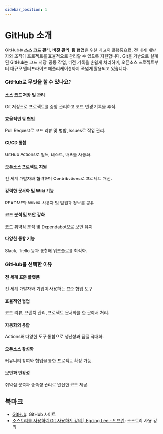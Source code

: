 ```yaml
---
sidebar_position: 1
---
```


# GitHub 소개

GitHub는 **소스 코드 관리**, **버전 관리**, **팀 협업**을 위한 최고의 플랫폼으로, 전 세계 개발자와 조직이 프로젝트를 효율적으로 관리할 수 있도록 지원합니다. Git을 기반으로 설계된 GitHub는 코드 저장, 공동 작업, 버전 기록을 손쉽게 처리하며, 오픈소스 프로젝트부터 대규모 엔터프라이즈 애플리케이션까지 폭넓게 활용되고 있습니다.

### **GitHub로 무엇을 할 수 있나요?**

#### **소스 코드 저장 및 관리**

Git 저장소로 프로젝트를 중앙 관리하고 코드 변경 기록을 추적.

#### **효율적인 팀 협업**

Pull Request로 코드 리뷰 및 병합, Issues로 작업 관리.

#### **CI/CD 통합**

GitHub Actions로 빌드, 테스트, 배포를 자동화.

#### **오픈소스 프로젝트 지원**

전 세계 개발자와 협력하며 Contributions로 프로젝트 개선.

#### **강력한 문서화 및 Wiki 기능**

README와 Wiki로 사용자 및 팀원과 정보를 공유.

#### **코드 분석 및 보안 강화**

코드 취약점 분석 및 Dependabot으로 보안 유지.

#### **다양한 통합 기능**

Slack, Trello 등과 통합해 워크플로를 최적화.

### **GitHub를 선택한 이유**

#### **전 세계 표준 플랫폼**

전 세계 개발자와 기업이 사용하는 표준 협업 도구.

#### **효율적인 협업**

코드 리뷰, 브랜치 관리, 프로젝트 문서화를 한 곳에서 처리.

#### **자동화와 통합**

Actions와 다양한 도구 통합으로 생산성과 품질 극대화.

#### **오픈소스 활성화**

커뮤니티 참여와 협업을 통한 프로젝트 확장 가능.

#### **보안과 안정성**

취약점 분석과 종속성 관리로 안전한 코드 제공.

## 북마크

- [GitHub](https://github.com/): GitHub 사이트
- [소스트리를 사용하여 Git 사용하기 강의 | Egoing Lee - 인프런](https://www.inflearn.com/course/git-%EA%B0%95%EC%A2%8C-%EC%83%9D%ED%99%9C%EC%BD%94%EB%94%A9#reviews): 소스트리 사용 강의
